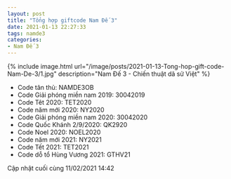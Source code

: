 ```yaml
---
layout: post
title: "Tổng hợp giftcode Nam Đế 3"
date: 2021-01-13 22:27:33
tags: namde3
categories:
- Nam Đế 3
---
```


{% include image.html url="/image/posts/2021-01-13-Tong-hop-gift-code-Nam-De-3/1.jpg" description="Nam Đế 3 - Chiến thuật dã sử Việt" %}

- Code tân thủ: NAMDE3OB
- Code Giải phóng miền nam 2019: 30042019
- Code Têt 2020: TET2020
- Code năm mới 2020: NY2020
- Code Giải phóng miền nam 2020: 30042020
- Code Quốc Khánh 2/9/2020: QK2920
- Code Noel 2020: NOEL2020
- Code năm mới 2021: NY2021
- Code Tết 2021: TET2021
- Code dỗ tổ Hùng Vương 2021: GTHV21

Cập nhật cuối cùng 11/02/2021 14:42
